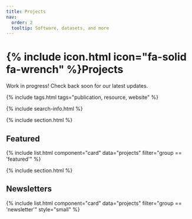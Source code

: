 ```yaml
---
title: Projects
nav:
  order: 2
  tooltip: Software, datasets, and more
---
```


# {% include icon.html icon="fa-solid fa-wrench" %}Projects

Work in progress! Check back soon for our latest updates.

{% include tags.html tags="publication, resource, website" %}

{% include search-info.html %}

{% include section.html %}

## Featured

{% include list.html component="card" data="projects" filter="group == 'featured'" %}

{% include section.html %}

## Newsletters

{% include list.html component="card" data="projects" filter="group == 'newsletter'" style="small" %}
